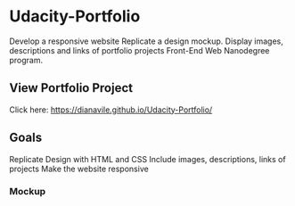 # Udacity-Portfolio
Develop a responsive website
Replicate a design mockup. 
Display images, descriptions and links of portfolio projects Front-End Web Nanodegree program.

## View Portfolio Project
Click here: https://dianavile.github.io/Udacity-Portfolio/

## Goals
 Replicate Design with HTML and CSS
 Include images, descriptions, links of projects
 Make the website responsive

### Mockup
